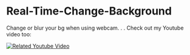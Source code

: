 # Real-Time-Change-Background
Change or blur your bg when using webcam.
.
.
Check out my Youtube video too:

[![Related Youtube Video](https://img.youtube.com/vi/kVckWiPSxcs/0.jpg)](https://www.youtube.com/watch?v=kVckWiPSxcs)
